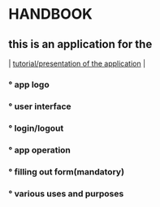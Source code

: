 # HANDBOOK
## this is an application for the 

| [tutorial/presentation of the application](#tutorial) |
### ° app logo
### ° user interface 
### ° login/logout 
### ° app operation 
### ° filling out form(mandatory)
### ° various uses and purposes 
